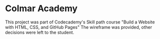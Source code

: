 # Colmar Academy
 This project was part of Codecademy's Skill path course "Build a Website with HTML, CSS, and GitHub Pages"
The wireframe was provided, other decisions were left to the student.
